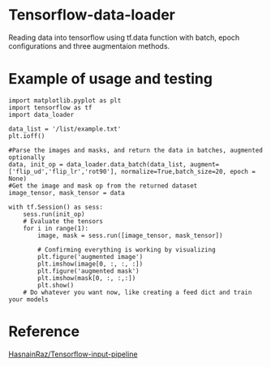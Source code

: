 # Tensorflow-data-loader
Reading data into tensorflow using tf.data function with batch, epoch configurations and three augmentaion methods.

# Example of usage and testing
```
import matplotlib.pyplot as plt
import tensorflow as tf
import data_loader

data_list = '/list/example.txt'
plt.ioff()

#Parse the images and masks, and return the data in batches, augmented optionally
data, init_op = data_loader.data_batch(data_list, augment=['flip_ud','flip_lr','rot90'], normalize=True,batch_size=20, epoch = None)
#Get the image and mask op from the returned dataset
image_tensor, mask_tensor = data

with tf.Session() as sess:
    sess.run(init_op)
    # Evaluate the tensors
    for i in range(1):
        image, mask = sess.run([image_tensor, mask_tensor])

        # Confirming everything is working by visualizing
        plt.figure('augmented image')
        plt.imshow(image[0, :, :, :])
        plt.figure('augmented mask')
        plt.imshow(mask[0, :, :,:])
        plt.show()
    # Do whatever you want now, like creating a feed dict and train your models
```

# Reference
[HasnainRaz/Tensorflow-input-pipeline](https://github.com/HasnainRaz/Tensorflow-input-pipeline)
